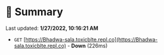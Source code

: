 # 📖 Summary
Last updated: **1/27/2022, 10:16:21 AM**

- `GET` [https://Bhadwa-sala.toxicblte.repl.co](https://Bhadwa-sala.toxicblte.repl.co) - **Down** (226ms)
